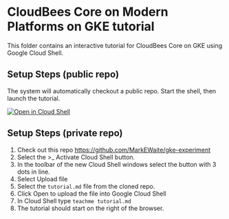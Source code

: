 # CloudBees Core on Modern Platforms on GKE tutorial

This folder contains an interactive tutorial for CloudBees Core on GKE using Google Cloud Shell.

## Setup Steps (public repo)
The system will automatically checkout a public repo. Start the shell, then launch the tutorial. 

[![Open in Cloud Shell](http://gstatic.com/cloudssh/images/open-btn.svg)](https://console.cloud.google.com/cloudshell/editor?cloudshell_git_repo=https%3A%2F%2Fgithub.com%2FMarkEWaite%2Fgke-experiment.git&cloudshell_tutorial=tutorial.md)

## Setup Steps (private repo)

1. Check out this repo  https://github.com/MarkEWaite/gke-experiment
2. Select the >_ Activate Cloud Shell button.
2. In the toolbar of the new Cloud Shell windows select the button with 3 dots in line. 
3. Select Upload file
1. Select the `tutorial.md` file from the cloned repo.
2. Click Open to upload the file into Google Cloud Shell
2. In Cloud Shell type `teachme tutorial.md`
3. The tutorial should start on the right of the browser.
